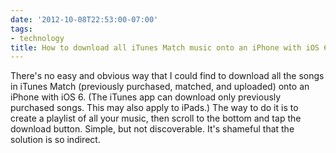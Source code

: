 ```yaml
---
date: '2012-10-08T22:53:00-07:00'
tags:
- technology
title: How to download all iTunes Match music onto an iPhone with iOS 6
---
```


There's no easy and obvious way that I could find to download all the songs in iTunes Match (previously purchased, matched, and uploaded) onto an iPhone with iOS 6. (The iTunes app can download only previously purchased songs. This may also apply to iPads.) The way to do it is to create a playlist of all your music, then scroll to the bottom and tap the download button. Simple, but not discoverable. It's shameful that the solution is so indirect.
